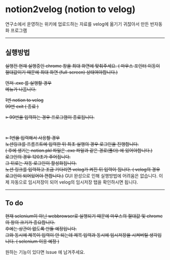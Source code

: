 # notion2velog (notion to velog)

연구소에서 운영하는 위키에 업로드하는 자료를 velog에 옮기기 귀찮아서 만든 반자동화 프로그램
<hr>

## 실행방법
~~실행전 현재 실행중인 chrome 창을 최대 화면에 맞춰주세요. ( 마우스 포인터 이동이 절대값이기 때문에 최대 화면 (full-screen) 상태여야합니다.)~~

~~먼저 .exe 를 실행할 경우~~  
~~메뉴가 나옵니다.~~   

~~1번 notion to velog  
99번 exit ( 종료 )~~

~~> 99번을 입력하는 경우 프로그램이 종료됩니다.~~

<br>

~~> 1번을 입력해서 사용할 경우 <br>
노션링크를 프롬프트에 입력한 뒤 최초 실행의 경우 로그인을 진행합니다. <br> ( 후에 생기는 notion.pkl 파일은 .exe 파일과 같은 경로(폴더) 에 있어야합니다.)  <br>
로그인의 경우 120초가 주어집니다.<br>
그 뒤로는 자동 로그인이 활성화됩니다.<br>
노션 링크를 입력하고 조금 기다리면 velog가 켜진 뒤 입력이 됩니다. ( velog의 경우 로그인이 되어있어야 편합니다.)~~
GUI 완성으로 인해 실행방법에 어려움은 없습니다.
이제 자동으로 임시저장이 되어 velog의 임시저장 탭을 확인하시면 됩니다.

<hr>

## To do
~~현재 selenium이 아닌 webbrowser로 실행되기 때문에 마우스의 절대값 및 chrome의 창의 크기가 중요합니다.  
후에는 상관이 없도록 만들 예정입니다.  
그와 동시에 제목이 입력이 안 되는데 제목 입력과 동시에 임시저장을 시켜버릴 생각입니다. ( selenium 이용 예정 )~~

원하는 기능이 있다면 Issue 에 남겨주세요.


